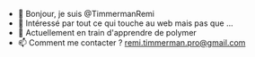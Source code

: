- 👋 Bonjour, je suis @TimmermanRemi
- 👀 Intéressé par tout ce qui touche au web mais pas que ...
- 🌱 Actuellement en train d'apprendre de polymer
- 📫 Comment me contacter ? remi.timmerman.pro@gmail.com

<!---
TimmermanRemi/TimmermanRemi is a ✨ special ✨ repository because its `README.md` (this file) appears on your GitHub profile.
You can click the Preview link to take a look at your changes.
--->
